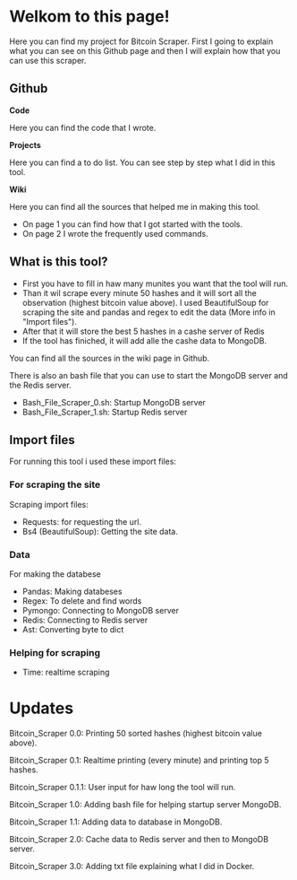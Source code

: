 # Welkom to this page!
Here you can find my project for Bitcoin Scraper.
First I going to explain what you can see on this Github page and then I will explain how that you can use this scraper.

## Github

__**Code**__

Here you can find the code that I wrote.

__**Projects**__

Here you can find a to do list.
You can see step by step what I did in this tool.

__**Wiki**__

Here you can find all the sources that helped me in making this tool.
- On page 1 you can find how that I got started with the tools.
- On page 2 I wrote the frequently used commands.


## What is this tool?
- First you have to fill in haw many munites you want that the tool will run.
- Than it wil scrape every minute 50 hashes and it will sort all the observation (highest bitcoin value above).
    I used BeautifulSoup for scraping the site and pandas and regex to edit the data (More info in "Import files").
- After that it will store the best 5 hashes in a cashe server of Redis
- If the tool has finiched, it will add alle the cashe data to MongoDB.

You can find all the sources in the wiki page in Github.

There is also an bash file that you can use to start the MongoDB server and the Redis server.
- Bash_File_Scraper_0.sh: Startup MongoDB server
- Bash_File_Scraper_1.sh: Startup Redis server

## Import files
For running this tool i used these import files:

### For scraping the site
Scraping import files:
- Requests: for requesting the url.
- Bs4 (BeautifulSoup): Getting the site data.
### Data
For making the databese
- Pandas: Making databeses
- Regex: To delete and find words
- Pymongo: Connecting to MongoDB server
- Redis: Connecting to Redis server
- Ast: Converting byte to dict
### Helping for scraping
- Time: realtime scraping

# Updates
Bitcoin_Scraper 0.0: Printing 50 sorted hashes (highest bitcoin value above).

Bitcoin_Scraper 0.1: Realtime printing (every minute) and printing top 5 hashes.

Bitcoin_Scraper 0.1.1: User input for haw long the tool will run.

Bitcoin_Scraper 1.0: Adding bash file for helping startup server MongoDB.

Bitcoin_Scraper 1.1: Adding data to database in MongoDB.

Bitcoin_Scraper 2.0: Cache data to Redis server and then to MongoDB server.

Bitcoin_Scraper 3.0: Adding txt file explaining what I did in Docker.